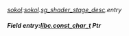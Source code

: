 _[sokol](../../modules/sokol/sokol-module.md):[sokol](../../modules/sokol/sokol-module.md).[sg\_shader\_stage\_desc](../../modules/sokol/sokol-sg_shader_stage_desc.md).entry_
##### Field entry:[libc.const_char_t](../../modules/libc/libc-const_char_t.md) Ptr
